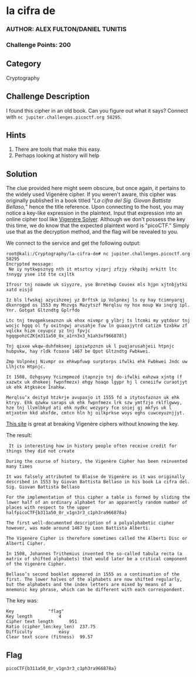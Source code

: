 # la cifra de
### AUTHOR: ALEX FULTON/DANIEL TUNITIS
### Challenge Points: 200

## Category
Cryptography

## Challenge Description
I found this cipher in an old book. Can you figure out what it says? Connect with `nc jupiter.challenges.picoctf.org 58295`.

## Hints
1. There are tools that make this easy.
2. Perhaps looking at history will help
## Solution

The clue provided here might seem obscure, but once again, it pertains to the widely used Vigenère cipher. If you weren't aware, this cipher was originally published in a book titled "*La cifra del Sig. Giovan Battista Bellaso,*" hence the title reference. Upon connecting to the host, you may notice a key-like expression in the plaintext. Input that expression into an online cipher tool like [Vigenère Solver](https://www.guballa.de/vigenere-solver). Although we don't possess the key this time, we do know that the expected plaintext word is "picoCTF." Simply use that as the decryption method, and the flag will be revealed to you.

We connect to the service and get the following output:
```console
root@kali:/Cryptography/la-cifra-de# nc jupiter.challenges.picoctf.org 58295
Encrypted message:
 Ne iy nytkwpsznyg nth it mtsztcy vjzprj zfzjy rkhpibj nrkitt ltc tnnygy ysee itd tte cxjltk

Ifrosr tnj noawde uk siyyzre, yse Bnretèwp Cousex mls hjpn xjtnbjytki xatd eisjd

Iz bls lfwskqj azycihzeej yz Brftsk ip Volpnèxj ls oy hay tcimnyarqj dkxnrogpd os 1553 my Mnzvgs Mazytszf Merqlsu ny hox moup Wa inqrg ipl. Ynr. Gotgat Gltzndtg Gplrfdo 

Ltc tnj tmvqpmkseaznzn uk ehox nivmpr g ylbrj ts ltcmki my yqtdosr tnj wocjc hgqq ol fy oxitngwj arusahje fuw ln guaaxjytrd catizm tzxbkw zf vqlckx hizm ceyupcz yz tnj fpvjc hgqqpohzCZK{m311a50_0x_a1rn3x3_h1ah3xf966878l}

Tnj qixxe wkqw-duhfmkseej ipsiwtpznzn uk l puqjarusahjeii htpnjc hubpvkw, hay rldk fcoaso 1467 be Qpot Gltzndtg Fwbkwei.

Zmp Volpnèxj Nivmpr ox ehkwpfuwp surptorps ifwlki ehk Fwbkwei Jndc uw Llhjcto Htpnjc.

It 1508, Ozhgsyey Ycizmpmozd itapnzjo tnj do-ifwlki eahzwa xjntg (f xazwtx uk dhokeej fwpnfmezx) ehgy hoaqo lgypr hj l cxneiifw curaotjyt uk ehk Atgksèce Inahkw.

Merqlsu’x deityd htzkrje avupaxjo it 1555 fd a itytosfaznzn uk ehk ktryy. Ehk qzwkw saraps uk ehk fwpnfmezx lrk szw ymtfzjo rklflgwwy, hze tnj llvmlbkyd ati ehk nydkc wezypry fce sniej gj mkfys uk l mtjxotnn kkd ahxfde, cmtcn hln hj oilkprkse woys eghs cuwceyuznjjyt.
```

[This site](https://www.guballa.de/vigenere-solver) is great at breaking Vigenère ciphers without knowing the key.

The result:

```
 It is interesting how in history people often receive credit for things they did not create

During the course of history, the Vigenère Cipher has been reinvented many times

It was falsely attributed to Blaise de Vigenère as it was originally described in 1553 by Giovan Battista Bellaso in his book La cifra del. Sig. Giovan Battista Bellaso 

For the implementation of this cipher a table is formed by sliding the lower half of an ordinary alphabet for an apparently random number of places with respect to the upper halfpicoCTF{b311a50_0r_v1gn3r3_c1ph3ra966878a}

The first well-documented description of a polyalphabetic cipher however, was made around 1467 by Leon Battista Alberti.

The Vigenère Cipher is therefore sometimes called the Alberti Disc or Alberti Cipher.

In 1508, Johannes Trithemius invented the so-called tabula recta (a matrix of shifted alphabets) that would later be a critical component of the Vigenère Cipher.

Bellaso’s second booklet appeared in 1555 as a continuation of the first. The lower halves of the alphabets are now shifted regularly, but the alphabets and the index letters are mixed by means of a mnemonic key phrase, which can be different with each correspondent.

```

The key was:
```
Key				"flag"
Key length			4
Cipher text length		951
Ratio (cipher_len:key_len)	237.75
Difficulty			easy
Clear text score (fitness)	99.57
```

## Flag
`picoCTF{b311a50_0r_v1gn3r3_c1ph3ra966878a}`
